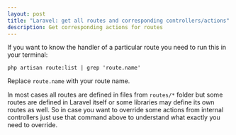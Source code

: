 ```yaml
---
layout: post
title: "Laravel: get all routes and corresponding controllers/actions"
description: Get corresponding actions for routes
---
```


If you want to know the handler of a particular route you need to run this in your terminal:

```
php artisan route:list | grep 'route.name'
```

Replace `route.name` with your route name.

In most cases all routes are defined in files from `routes/*` folder but some routes are defined in Laravel itself or some libraries may define its own routes as well.
So in case you want to override some actions from internal controllers just use that command above to understand what exactly you need to override.



